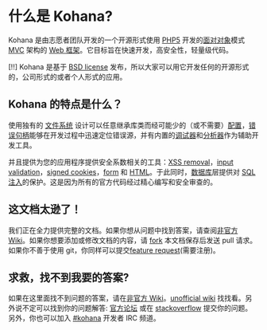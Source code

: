 # 什么是 Kohana?

Kohana 是由志愿者团队开发的一个开源形式使用 [PHP5](http://php.net/manual/intro-whatis "PHP Hypertext Preprocessor") 开发的[面对对象](http://wikipedia.org/wiki/Object-Oriented_Programming)模式 [MVC](http://wikipedia.org/wiki/Model–View–Controller "Model View Controller") 架构的 [Web 框架](http://wikipedia.org/wiki/Web_Framework)。它目标旨在快速开发，高安全性，轻量级代码。

[!!] Kohana 是基于 [BSD license](http://kohanaframework.org/license) 发布，所以大家可以用它开发任何的开源形式的，公司形式的或者个人形式的应用。

## Kohana 的特点是什么？

使用独有的 [文件系统](about.filesystem) 设计可以任意继承库类而经可能少的（或不需要）[配置](about.configuration)，[错误句柄](debugging.errors)能够在开发过程中迅速定位错误源，并有内置的[调试器](debugging.overview)和[分析器](debugging.profiling)作为辅助开发工具。

并且提供为您的应用程序提供安全系数相关的工具：[XSS removal](security.xss)，[input validation](security.validation)，[signed cookies](security.cookies)，[form](security.forms) 和 [HTML](security.html)。于此同时，[数据库](security.database)层提供对 [SQL 注入](http://wikipedia.org/wiki/SQL_Injection)的保护。这是因为所有的官方代码经过精心编写和安全审查的。

## 这文档太逊了！

我们正在全力提供完整的文档。如果你想从问题中找到答案，请查阅[非官方 Wiki](http://kerkness.ca/wiki/doku.php)。如果你想要添加或修改文档的内容，请 [fork](http://github.com/kohana/userguide) 本文档保存后发送 pull 请求。如果你不善于使用 git，你同样可以提交[feature request](http://dev.kohanaframework.org/projects/kohana3/issues)(需要注册)。

## 求救，找不到我要的答案?
如果在这里面找不到问题的答案，请在[非官方 Wiki](http://kerkness.ca/wiki/doku.php)。[unofficial wiki](http://kerkness.ca/wiki/doku.php) 找找看。另外说不定可以找到你的问题解答: [官方论坛](http://forum.kohanaphp.com/) 或在 [stackoverflow](http://stackoverflow.com/questions/tagged/kohana) 提交你的问题。另外，你也可以加入 [#kohana](irc://irc.freenode.net/kohana) 开发者 IRC 频道。